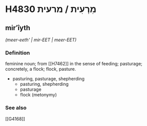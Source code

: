 # H4830 מִרְעִית / מרעית

## mirʻîyth

_(meer-eeth' | mir-EET | meer-EET)_

### Definition

feminine noun; from [[H7462]] in the sense of feeding; pasturage; concretely, a flock; flock, pasture.

- pasturing, pasturage, shepherding
    - pasturing, shepherding
    - pasturage
    - flock (metonymy)
### See also

[[G4168]]

